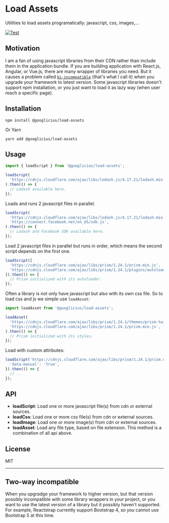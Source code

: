 # Load Assets

Utilities to load assets programatically: javascript, css, images,...

[![Test](https://github.com/googlicius/load-assets/actions/workflows/ci.yml/badge.svg)](https://github.com/googlicius/load-assets/actions/workflows/ci.yml)

## Motivation

I am a fan of using javascript libraries from their CDN rather than include them in the application bundle. If you are building application with React.js, Angular, or Vue.js, there are many wrapper of libraries you need. But it causes a problem called [`bi-incompatible`](#two-way-incompatible) (that's what I call it) when you upgrade your framework to latest version. Some javascript libraries doesn't support npm installation, or you just want to load it as lazy way (when user reach a specific page).

## Installation

```
npm install @googlicius/load-assets
```

Or Yarn

```
yarn add @googlicius/load-assets
```

## Usage

```javascript
import { loadScript } from '@googlicius/load-assets';

loadScript(
  'https://cdnjs.cloudflare.com/ajax/libs/lodash.js/4.17.21/lodash.min.js',
).then(() => {
  // Lodash available here.
});
```

Loads and runs 2 javascript files in parallel.

```javascript
loadScript(
  'https://cdnjs.cloudflare.com/ajax/libs/lodash.js/4.17.21/lodash.min.js',
  'https://connect.facebook.net/en_US/sdk.js',
).then(() => {
  // Lodash and Facebook SDK available here.
});
```

Load 2 javascript files in parallel but runs in order,
which means the second script depends on the first one.

```javascript
loadScript([
  'https://cdnjs.cloudflare.com/ajax/libs/prism/1.24.1/prism.min.js',
  'https://cdnjs.cloudflare.com/ajax/libs/prism/1.24.1/plugins/autoloader/prism-autoloader.min.js',
]).then(() => {
  // Prism initialized with its autoloader.
});
```

Often a library is not only have javascript but also with its own css file.
So to load css and js we simple use `loadAsset`:

```javascript
import loadAsset from '@googlicius/load-assets';

loadAsset(
  'https://cdnjs.cloudflare.com/ajax/libs/prism/1.24.1/themes/prism-twilight.min.css',
  'https://cdnjs.cloudflare.com/ajax/libs/prism/1.24.1/prism.min.js',
).then(() => {
  // Prism initialized with its styles.
});
```

Load with custom attributes:

```javascript
loadScript('https://cdnjs.cloudflare.com/ajax/libs/prism/1.24.1/prism.min.js', {
  'data-manual': 'true',
}).then(() => {
  // ...
});
```

## API

- **loadScript**: Load one or more javascript file(s) from cdn or external sources.
- **loadCss**: Load one or more css file(s) from cdn or external sources.
- **loadImage**: Load one or more image(s) from cdn or external sources.
- **loadAsset**: Load any file type, based on file extension. This method is a combination of all api above.

## License

MIT

---

## Two-way incompatible

When you upgradge your framework to higher version, but that version possibly incompatible with some library wrappers in your project, or you want to use the latest version of a library but it possibly haven't supported. For example, Reactstrap currently support Bootstrap 4, so you cannot use Bootstrap 5 at this time.
